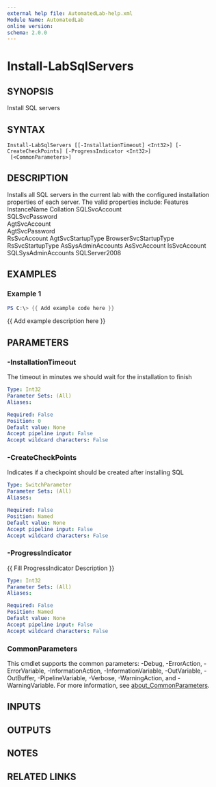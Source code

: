 ```yaml
---
external help file: AutomatedLab-help.xml
Module Name: AutomatedLab
online version:
schema: 2.0.0
---
```


# Install-LabSqlServers

## SYNOPSIS
Install SQL servers

## SYNTAX

```
Install-LabSqlServers [[-InstallationTimeout] <Int32>] [-CreateCheckPoints] [-ProgressIndicator <Int32>]
 [<CommonParameters>]
```

## DESCRIPTION
Installs all SQL servers in the current lab with the configured installation properties of each server.
The valid properties include:
Features
InstanceName
Collation
SQLSvcAccount     
SQLSvcPassword    
AgtSvcAccount     
AgtSvcPassword    
RsSvcAccount
AgtSvcStartupType
BrowserSvcStartupType
RsSvcStartupType
AsSysAdminAccounts
AsSvcAccount
IsSvcAccount
SQLSysAdminAccounts
SQLServer2008

## EXAMPLES

### Example 1
```powershell
PS C:\> {{ Add example code here }}
```

{{ Add example description here }}

## PARAMETERS

### -InstallationTimeout
The timeout in minutes we should wait for the installation to finish

```yaml
Type: Int32
Parameter Sets: (All)
Aliases:

Required: False
Position: 0
Default value: None
Accept pipeline input: False
Accept wildcard characters: False
```

### -CreateCheckPoints
Indicates if a checkpoint should be created after installing SQL

```yaml
Type: SwitchParameter
Parameter Sets: (All)
Aliases:

Required: False
Position: Named
Default value: None
Accept pipeline input: False
Accept wildcard characters: False
```

### -ProgressIndicator
{{ Fill ProgressIndicator Description }}

```yaml
Type: Int32
Parameter Sets: (All)
Aliases:

Required: False
Position: Named
Default value: None
Accept pipeline input: False
Accept wildcard characters: False
```

### CommonParameters
This cmdlet supports the common parameters: -Debug, -ErrorAction, -ErrorVariable, -InformationAction, -InformationVariable, -OutVariable, -OutBuffer, -PipelineVariable, -Verbose, -WarningAction, and -WarningVariable. For more information, see [about_CommonParameters](http://go.microsoft.com/fwlink/?LinkID=113216).

## INPUTS

## OUTPUTS

## NOTES

## RELATED LINKS

